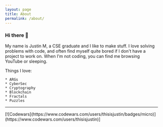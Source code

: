 ```yaml
---
layout: page
title: About
permalink: /about/
---
```


### Hi there 👋

My name is Justin M, a CSE graduate and I like to make stuff. 
I love solving problems with code, and often find myself quite bored if I don't have a project to work on. 
When I'm not coding, you can find me browsing YouTube or sleeping.

Things I love:
```
* ARGs
* CyberSec
* Cryptography
* Blockchain
* Fractals
* Puzzles
```
<hr>
[![Codewars](https://www.codewars.com/users/thisisjustin/badges/micro)](https://www.codewars.com/users/thisisjustin)]


